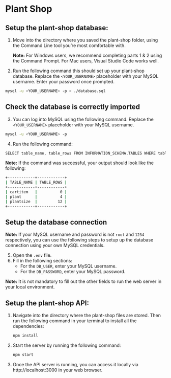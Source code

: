 # Plant Shop

## Setup the plant-shop database:
1. Move into the directory where you saved the plant-shop folder, using the Command Line tool you’re most comfortable with.
    
    **Note:** For Windows users, we recommend completing parts 1 & 2 using the Command Prompt. For Mac users, Visual Studio Code works well.

2. Run the following command this should set up your plant-shop database. Replace the `<YOUR_USERNAME>` placeholder with your MySQL username. Enter your password once prompted.

```bash
mysql -u <YOUR_USERNAME> -p < ./database.sql
```

## Check the database is correctly imported
3. You can log into MySQL using the following command. Replace the `<YOUR_USERNAME>` placeholder with your MySQL username.
```bash
mysql -u <YOUR_USERNAME> -p
```

4. Run the following command:
```bash
SELECT table_name, table_rows FROM INFORMATION_SCHEMA.TABLES WHERE table_schema= 'plant_shop_database';
```
**Note:** If the command was successful, your output should look like the following:
```bash
+------------+------------+
| TABLE_NAME | TABLE_ROWS |
+------------+------------+
| cartitem   |          0 |
| plant      |          4 |
| plantsize  |         12 |
+------------+------------+
```

## Setup the database connection
**Note:** If your MySQL username and password is not `root` and `1234` respectively, you can use the following steps to setup up the database connection using your own MySQL credentials.

5. Open the `.env` file.
6. Fill in the following sections:
    - For the `DB_USER`, enter your MySQL username.
    - For the `DB_PASSWORD`, enter your MySQL password.

**Note:** It is not mandatory to fill out the other fields to run the web server in your local environment.

## Setup the plant-shop API:

1. Navigate into the directory where the plant-shop files are stored. Then run the following command in your terminal to install all the dependencies:
   ```bash
   npm install
   
2. Start the server by running the following command:
    ```bash
   npm start
   
3. Once the API server is running, you can access it locally via http://localhost:3000 in your web browser.

